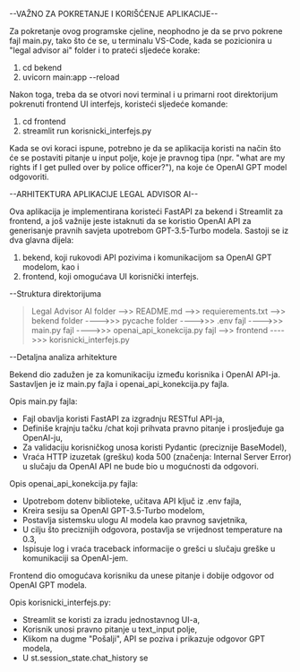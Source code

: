 --VAŽNO ZA POKRETANJE I KORIŠĆENJE APLIKACIJE--

Za pokretanje ovog programske cjeline, neophodno je da se prvo pokrene fajl main.py, tako što će se, u terminalu VS-Code, kada se pozicionira u "legal advisor ai" folder i to prateći sljedeće korake:

1. cd bekend
2. uvicorn main:app --reload

Nakon toga, treba da se otvori novi terminal i u primarni root direktorijum pokrenuti frontend UI interfejs, koristeći sljedeće komande:

1. cd frontend
2. streamlit run korisnicki_interfejs.py

Kada se ovi koraci ispune, potrebno je da se aplikacija koristi na način što će se postaviti pitanje u input polje, koje je pravnog tipa (npr. "what are my rights if I get pulled over by police officer?"), na koje će OpenAI GPT model odgovoriti.

--ARHITEKTURA APLIKACIJE LEGAL ADVISOR AI--

Ova aplikacija je implementirana koristeći FastAPI za bekend i Streamlit za frontend, a još važnije jeste istaknuti da se koristio OpenAI API za generisanje pravnih savjeta upotrebom GPT-3.5-Turbo modela. Sastoji se iz dva glavna dijela:

1. bekend, koji rukovodi API pozivima i komunikacijom sa OpenAI GPT modelom, kao i
2. frontend, koji omogućava UI korisnički interfejs.

--Struktura direktorijuma

>Legal Advisor AI folder
-->> README.md
-->> requierements.txt
-->> bekend folder
---->>> pycache folder
---->>> .env fajl
---->>> main.py fajl
---->>> openai_api_konekcija.py fajl
-->> frontend
---->>> korisnicki_interfejs.py

--Detaljna analiza arhitekture

Bekend dio zadužen je za komunikaciju između korisnika i OpenAI API-ja. Sastavljen je iz main.py fajla i openai_api_konekcija.py fajla. 

Opis main.py fajla:

+ Fajl obavlja koristi FastAPI za izgradnju RESTful API-ja,
+ Definiše krajnju tačku /chat koji prihvata pravno pitanje i prosljeđuje ga OpenAI-ju,
+ Za validaciju korisničkog unosa koristi Pydantic (preciznije BaseModel),
+ Vraća HTTP izuzetak (grešku) koda 500 (značenja: Internal Server Error) u slučaju da OpenAI API ne bude bio u mogućnosti da odgovori.

Opis openai_api_konekcija.py fajla:

+ Upotrebom dotenv biblioteke, učitava API ključ iz .env fajla,
+ Kreira sesiju sa OpenAI GPT-3.5-Turbo modelom,
+ Postavlja sistemsku ulogu AI modela kao pravnog savjetnika,
+ U cilju što preciznijih odgovora, postavlja se vrijednost temperature na 0.3,
+ Ispisuje log i vraća traceback informacije o grešci u slučaju greške u komunikaciji sa OpenAI-jem.

Frontend dio omogućava korisniku da unese pitanje i dobije odgovor od OpenAI GPT modela.

Opis korisnicki_interfejs.py:

+ Streamlit se koristi za izradu jednostavnog UI-a,
+ Korisnik unosi pravno pitanje u text_input polje,
+ Klikom na dugme "Pošalji", API se poziva i prikazuje odgovor GPT modela,
+ U st.session_state.chat_history se 



